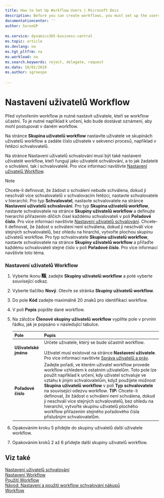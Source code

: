 ```yaml
---
title: How to Set Up Workflow Users | Microsoft Docs
description: Before you can create workflows, you must set up the users who take part in workflows. This is necessary, for example, to specify who will receive a notification to act on a workflow step.
documentationcenter: ''
author: SorenGP

ms.service: dynamics365-business-central
ms.topic: article
ms.devlang: na
ms.tgt_pltfrm: na
ms.workload: na
ms.search.keywords: reject, delegate, request
ms.date: 10/01/2019
ms.author: sgroespe

---
```

# Nastavení uživatelů Workflow<x1/>
Před vytvořením workflow je nutné nastavit uživatele, kteří se workflow účastní. To je nutné například k určení, kdo bude dostávat oznámení, aby mohl postupovat v daném workflow.

Na stránce **Skupina uživatelů workflow** nastavíte uživatele ve skupinách uživatelů workflow a zadáte číslo uživatele v sekvenci procesů, například v řetězci schvalovatelů.

Na stránce <x1 />Nastavení uživatelů schvalování<x2 /> musí být také nastaveni uživatelé workflow, kteří fungují jako uživatelé schválování, a to jak žadatelé o schválení, tak i schvalovatelé. Pro více informací navštivte [Nastavení uživatelů Workflow](across-how-to-set-up-approval-users.md).

> [!NOTE]
> Chcete-li definovat, že žádost o schválení nebude schválena, dokud ji neschválí více schvalovatelů v schvalovacím řetězci, nastavte schvalovatele v hierarchii. Pro typ **Schvalovatel**, nastavte schvalovatele na stránce **Nastavení uživatelů schvalování**. Pro typ **Skupina uživatelů workflow**, nastavte schvalovatele na stránce **Skupiny uživatelů workflow** a definujte hierarchii přiřazením dílčích čísel každému schvalovateli v poli **Pořadové číslo**. Pro více informací navštivte [Nastavení uživatelů schvalování](across-how-to-set-up-approval-users.md).
> Chcete-li definovat, že žádost o schválení není schválena, dokud ji neschválí více stejných schvalovatelů, bez ohledu na hirarchii, vytvořte plochou skupinu uživatelů workflow. Pro typ schvalovatele **Skupina uživatelů workflow**, nastavte schvalovatele na stránce **Skupiny uživatelů workflow** a přiřaďte každému schvalovateli stejné číslo v poli **Pořadové číslo**. Pro více informací navštivte toto téma.
> 
### Nastavení uživatelů Workflow

1. Vyberte ikonu ![Žárovky, která otevře funkci Řeknete mi](media/ui-search/search_small.png "Řeknete mi, co chcete dělat"), zadejte **Skupiny uživatelů workflow** a poté vyberte související odkaz.
2. Vyberte tlačítko **Nový**. Otevře se stránka **Skupiny uživatelů workflow**.
3. Do pole **Kód** zadejte maximálně 20 znaků pro identifikaci workflow.
4. V poli **Popis** popište dané workflow.
5. Na záložce **Členové skupiny uživatelů workflow** vyplňte pole v prvním řádku, jak je popsáno v následující tabulce.

   | Pole | Popis |
   |---------------------------------|---------------------------------------|  
   | **Uživatelské jméno** | Určete uživatele, který se bude účastnit workflow. <br /><br />Uživatel musí existovat na stránce **Nastavení uživatele**. Pro více informací navštivte [Správa uživatelů a práv](ui-how-users-permissions.md). |
   | **Pořadové číslo** | Zadejte pořadí, ve kterém uživatel workflow provede workflow vzhledem k ostatním uživatelům. Toto pole lze použít například k určení, kdy uživatel schvaluje ve vztahu k jiným schvalovatelům, když použijete možnost **Skupina uživatelů workflow** v poli **Typ schvalovatele** na související odezvu workflow. **TIP:**  Chcete-li definovat, že žádost o schválení není schválena, dokud ji neschválí více stejných schvalovatelů, bez ohledu na hierarchii, vytvořte skupinu uživatelů plochého workflow přiřazením stejného pořadového čísla příslušným schvalovatelům. |
6. Opakováním kroku 5 přidejte do skupiny uživatelů další uživatele workflow.
7. Opakováním kroků 2 až 6 přidejte další skupiny uživatelů workflow.

## Viz také
[Nastavení uživatelů schvalování](across-how-to-set-up-approval-users.md)  
[Nastavení Workflow](across-set-up-workflows.md)  
[Použití Workflow](across-use-workflows.md)  
[Návod: Nastavení a použití workflow schvalování nákupů](walkthrough-setting-up-and-using-a-purchase-approval-workflow.md)  
[Workflow](across-workflow.md)

